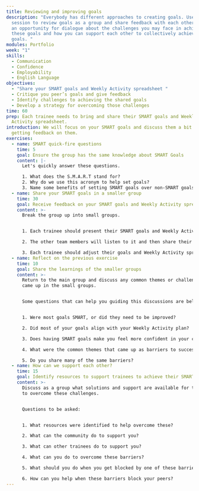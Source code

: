 ```yaml
---
title: Reviewing and improving goals
description: "Everybody has different approaches to creating goals. Use this
  session to review goals as a group and share feedback with each other. Create
  an opportunity for dialogue about the challenges you may face in achieving
  these goals and how you can support each other to collectively achieve your
  goals. "
modules: Portfolio
week: "1"
skills:
  - Communication
  - Confidence
  - Employability
  - English Language
objectives:
  - "Share your SMART goals and Weekly Activity spreadsheet "
  - Critique you peer’s goals and give feedback
  - Identify challenges to achieving the shared goals
  - Develop a strategy for overcoming those challenges
time: 60
prep: Each trainee needs to bring and share their SMART goals and Weekly
  Activity spreadsheet.
introduction: We will focus on your SMART goals and discuss them a bit further,
  getting feedback on them.
exercises:
  - name: SMART quick-fire questions
    time: 5
    goal: Ensure the group has the same knowledge about SMART Goals
    content: |-
      Let's quickly answer these questions.

      1. What does the S.M.A.R.T stand for? 
      2. Why do we use this acronym to help set goals? 
      3. Name some benefits of setting SMART goals over non-SMART goals.
  - name: Share your SMART goals in a smaller group
    time: 30
    goal: Receive feedback on your SMART goals and Weekly Activity spreadsheet
    content: >-
      Break the group up into small groups.


      1. Each trainee should present their SMART goals and Weekly Activity spreadsheet.

      2. The other team members will listen to it and then share their feedback, focussing on making the goals as SMART as possible.

      3. Each trainee should adjust their goals and Weekly Activity spreadsheet based on their feedback. This can be done afterwards if it is taken too long during this session.
  - name: Reflect on the previous exercise
    time: 10
    goal: Share the learnings of the smaller groups
    content: >-
      Return to the main group and discuss any common themes or challenges that
      came up in the small groups.


      Some questions that can help you guiding this discussions are below"


      1. Were most goals SMART, or did they need to be improved? 

      2. Did most of your goals align with your Weekly Activity plan?

      3. Does having SMART goals make you feel more confident in your chances of success?

      4. What were the common themes that came up as barriers to success?

      5. Do you share many of the same barriers?
  - name: How can we support each other?
    time: 15
    goal: Identify resources to support trainees to achieve their SMART goals
    content: >-
      Discuss as a group what solutions and support are available for trainees
      to overcome these challenges.


      Questions to be asked:


      1. What resources were identified to help overcome these? 

      2. What can the community do to support you? 

      3. What can other trainees do to support you?

      4. What can you do to overcome these barriers?

      5. What should you do when you get blocked by one of these barriers?

      6. How can you help when these barriers block your peers?
---
```

